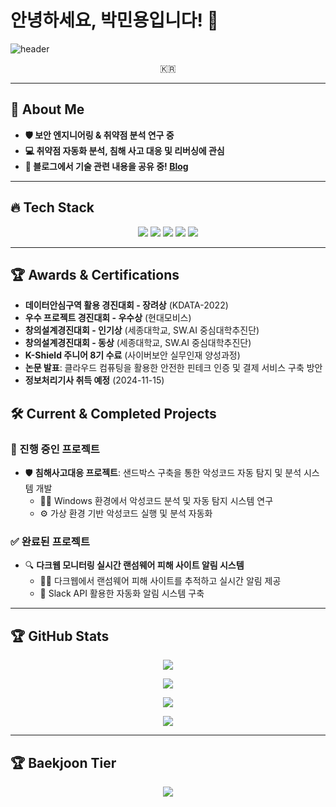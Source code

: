 # 안녕하세요, 박민용입니다! 👋

![header](https://capsule-render.vercel.app/api?type=soft&color=gradient&height=200&section=header&text=Yamewrong&fontAlignY=50&desc=Vulnerability%20Analyst&descSize=25&descAlignY=70&animation=fadeIn&fontSize=50)


<p align="center">🇰🇷</p>

---

## 🚀 About Me  
- **🛡 보안 엔지니어링 & 취약점 분석 연구 중**  
- **💻 취약점 자동화 분석, 침해 사고 대응 및 리버싱에 관심**  
- **📝 블로그에서 기술 관련 내용을 공유 중! [Blog](https://yamewrong.tistory.com/)**  

---

## 🔥 Tech Stack  
<p align="center">
  <img src="https://img.shields.io/badge/Linux-FCC624?style=flat-square&logo=Linux&logoColor=black"/>
  <img src="https://img.shields.io/badge/Git-F05032?style=flat-square&logo=Git&logoColor=white"/>
  <img src="https://img.shields.io/badge/Python-3766AB?style=flat-square&logo=Python&logoColor=white"/>
  <img src="https://img.shields.io/badge/Flask-000000?style=flat-square&logo=Flask&logoColor=white"/>
  <img src="https://img.shields.io/badge/Frida-09B3AF?style=flat-square&logo=Frida&logoColor=white"/>
</p>

---
## 🏆 Awards & Certifications  
- **데이터안심구역 활용 경진대회 - 장려상** (KDATA-2022)  
- **우수 프로젝트 경진대회 - 우수상** (현대모비스)  
- **창의설계경진대회 - 인기상** (세종대학교, SW.AI 중심대학추진단)  
- **창의설계경진대회 - 동상** (세종대학교, SW.AI 중심대학추진단)  
- **K-Shield 주니어 8기 수료** (사이버보안 실무인재 양성과정)  
- **논문 발표**: 클라우드 컴퓨팅을 활용한 안전한 핀테크 인증 및 결제 서비스 구축 방안  
- **정보처리기사 취득 예정** (2024-11-15)  

## 🛠 Current & Completed Projects  

### 🔄 진행 중인 프로젝트  
- 🛡 **침해사고대응 프로젝트**: 샌드박스 구축을 통한 악성코드 자동 탐지 및 분석 시스템 개발  
  - 🏴‍☠️ Windows 환경에서 악성코드 분석 및 자동 탐지 시스템 연구  
  - ⚙️ 가상 환경 기반 악성코드 실행 및 분석 자동화  

### ✅ 완료된 프로젝트  
- 🔍 **다크웹 모니터링 실시간 랜섬웨어 피해 사이트 알림 시스템**  
  - 🕵️‍♂️ 다크웹에서 랜섬웨어 피해 사이트를 추적하고 실시간 알림 제공  
  - 📡 Slack API 활용한 자동화 알림 시스템 구축  

---
## 🏆 GitHub Stats  

<p align="center">
    <img src="https://github-readme-stats.vercel.app/api?username=Yamewrong&theme=swift&show_icons=true">
</p>

<p align="center">
    <img src="https://github-profile-trophy.vercel.app/?username=Yamewrong&theme=darkhub&row=1&column=6">
</p>

<p align="center">
    <img src="https://streak-stats.demolab.com/?user=Yamewrong&theme=swift">
</p>

<p align="center">
    <img src="https://github-readme-stats.vercel.app/api/top-langs/?username=Yamewrong&layout=compact&theme=swift">
</p>

---

## 🏆 Baekjoon Tier
<p align="center">
  <a href="https://solved.ac/profile/Yamewrong">
    <img src="http://mazassumnida.wtf/api/v2/generate_badge?boj=Yamewrong">
  </a>
</p>
